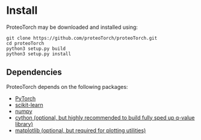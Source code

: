 # Install
ProteoTorch may be downloaded and installed using:

    git clone https://github.com/proteoTorch/proteoTorch.git
    cd proteoTorch
    python3 setup.py build
    python3 setup.py install

## Dependencies
ProteoTorch depends on the following packages:
* [PyTorch](https://pytorch.org/)
* [scikit-learn](https://scikit-learn.org/)
* [numpy](https://scikit-numpy.org/)
* [cython (optional, but highly recommended to build fully sped up q-value library)](https://cython.org/)
* [matplotlib (optional, but required for plotting utilities)](https://matplotlib.org/)